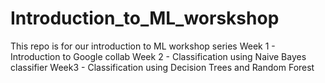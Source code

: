 # Introduction_to_ML_worskshop
This repo is for our introduction to ML workshop series
Week 1 - Introduction to Google collab
Week 2 - Classification using Naive Bayes classifier
Week3 - Classification using Decision Trees and Random Forest
